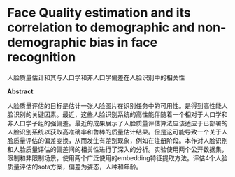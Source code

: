 # Face Quality estimation and its correlation to demographic and non-demographic bias in face recognition

人脸质量估计和其与人口学和非人口学偏差在人脸识别中的相关性

**Abstract**

人脸质量评估的目标是估计一张人脸图片在识别任务中的可用性。是得到高性能人脸识别的关键因素。最近，这些人脸识别系统的高性能伴随着一个相对于人口学和非人口学子组的强偏差。最近的成果展示了人脸质量评估算法应该适应于已部署的人脸识别系统以获取高准确率和鲁棒的质量估计结果。但是这可能导致一个关于人脸质量评估的偏差变换，从而发生有差别现象，例如在注册阶段。本作对人脸识别和人脸质量评估的偏差间的相关性进行了深入的分析。实验使用两个公开数据集，限制和非限制场景，使用两个广泛使用的embedding特征提取方法。评估4个人脸质量评估的sota方案，偏差为姿态，人种和年龄。